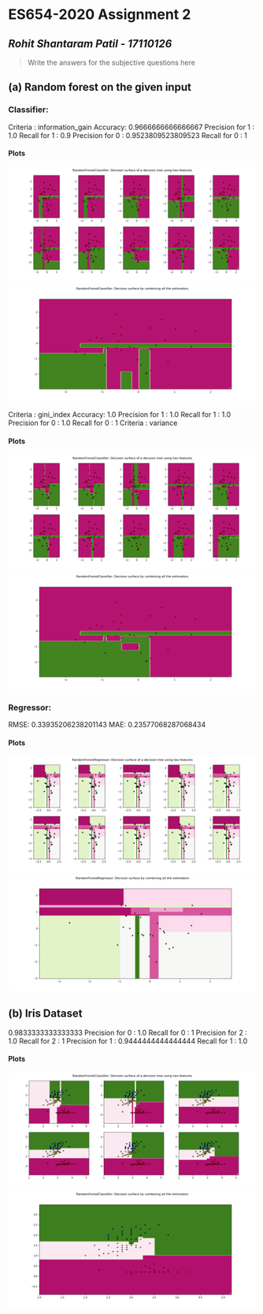 # ES654-2020 Assignment 2

*Rohit Shantaram Patil* - *17110126*
------

> Write the answers for the subjective questions here
## (a) Random forest on the given input

### Classifier:

Criteria : information_gain
Accuracy:  0.9666666666666667
Precision for 1  :  1.0
Recall for 1  :  0.9
Precision for 0  :  0.9523809523809523
Recall for 0  :  1

#### Plots
![](random_forest_plots/rfc_surface.png)
![](random_forest_plots/rfc_surface_eq.png)


Criteria : gini_index
Accuracy:  1.0
Precision for 1  :  1.0
Recall for 1  :  1.0
Precision for 0  :  1.0
Recall for 0  :  1
Criteria : variance

#### Plots
![](random_forest_plots/rfr_surface.png)
![](random_forest_plots/rfr_surface_eq.png)


### Regressor:
RMSE:  0.33935206238201143
MAE:  0.23577068287068434


#### Plots
![](random_forest_plots/rfr_surface_1.png)
![](random_forest_plots/rfr_surface_eq_1.png)

## (b) Iris Dataset

0.9833333333333333
Precision for 0  :  1.0
Recall for  0 :  1
Precision for 2  :  1.0
Recall for  2 :  1
Precision for 1  :  0.9444444444444444
Recall for  1 :  1.0

#### Plots
![](random_forest_plots/rfc_iris_surface.png)
![](random_forest_plots/rfc_iris_surface_eq.png)